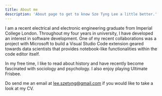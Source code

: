 ```yaml
---
title: About me
description: 'About page to get to know Sze Tyng Lee a little better.'
---
```


I am a recent electrical and electronic engineering graduate from Imperial College London. Throughout my four years in university, I have developed an interest in software development. One of my recent collaborations was a project with Microsoft to build a Visual Studio Code extension geared towards data scientists that provides notebook-like functionalities within the code editor itself. 

In my free time, I like to read about history and have recently become fascinated with sociology and psychology. I also enjoy playing Ultimate Frisbee.

Do send me an email at [lee.szetyng@gmail.com](mailto:lee.szetyng@gmail.com) if you would like to take a look at my CV.